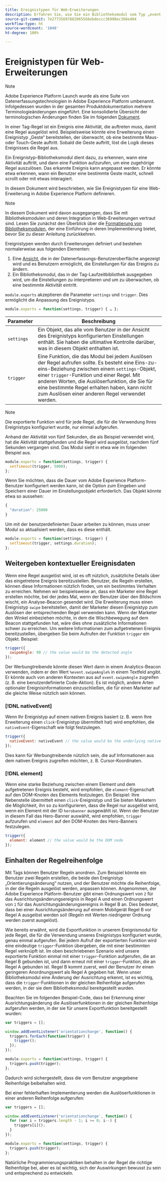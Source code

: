 ```yaml
---
title: Ereignistypen für Web-Erweiterungen
description: Erfahren Sie, wie Sie ein Bibliotheksmodul vom Typ „event-type“ für eine Web-Erweiterung in Adobe Experience Platform definieren.
source-git-commit: 7e27735697882065566ebdeccc36998ec368e404
workflow-type: ht
source-wordcount: '1048'
ht-degree: 100%

---
```


# Ereignistypen für Web-Erweiterungen

>[!NOTE]
>
>Adobe Experience Platform Launch wurde als eine Suite von Datenerfassungstechnologien in Adobe Experience Platform umbenannt. Infolgedessen wurden in der gesamten Produktdokumentation mehrere Terminologieänderungen eingeführt. Eine konsolidierte Übersicht der terminologischen Änderungen finden Sie im folgenden [Dokument](../../term-updates.md).

In einer Tag-Regel ist ein Ereignis eine Aktivität, die auftreten muss, damit eine Regel ausgelöst wird. Beispielsweise könnte eine Erweiterung einen Ereignistyp „Geste“ bereitstellen, der überwacht, ob eine bestimmte Maus- oder Touch-Geste auftritt. Sobald die Geste auftritt, löst die Logik dieses Ereignisses die Regel aus.

Ein Ereignistyp-Bibliotheksmodul dient dazu, zu erkennen, wann eine Aktivität auftritt, und dann eine Funktion aufzurufen, um eine zugehörige Regel auszulösen. Das erkannte Ereignis kann angepasst werden. Er könnte etwa erkennen, wann ein Benutzer eine bestimmte Geste macht, schnell scrollt oder mit etwas interagiert.

In diesem Dokument wird beschrieben, wie Sie Ereignistypen für eine Web-Erweiterung in Adobe Experience Platform definieren.

>[!NOTE]
>
>In diesem Dokument wird davon ausgegangen, dass Sie mit Bibliotheksmodulen und deren Integration in Web-Erweiterungen vertraut sind. Lesen Sie zunächst den Überblick über die [Formatierung von Bibliotheksmodulen](./format.md), der eine Einführung in deren Implementierung bietet, bevor Sie zu dieser Anleitung zurückkehren.

Ereignistypen werden durch Erweiterungen definiert und bestehen normalerweise aus folgenden Elementen:

1. Eine [Ansicht](./views.md), die in der Datenerfassungs-Benutzeroberfläche angezeigt wird und es Benutzern ermöglicht, die Einstellungen für das Ereignis zu ändern.
2. Ein Bibliotheksmodul, das in der Tag-Laufzeitbibliothek ausgegeben wird, um die Einstellungen zu interpretieren und um zu überwachen, ob eine bestimmte Aktivität eintritt.

`module.exports` akzeptieren die Parameter `settings` und `trigger`. Dies ermöglicht die Anpassung des Ereignistyps.

```js
module.exports = function(settings, trigger) { … };
```

| Parameter | Beschreibung |
| --- | --- |
| `settings` | Ein Objekt, das alle vom Benutzer in der Ansicht des Ereignistyps konfigurierten Einstellungen enthält. Sie haben die ultimative Kontrolle darüber, was in diesem Objekt enthalten ist. |
| `trigger` | Eine Funktion, die das Modul bei jedem Auslösen der Regel aufrufen sollte. Es besteht eine Eins-zu-eins-Beziehung zwischen einem `settings`-Objekt, einer `trigger`-Funktion und einer Regel. Mit anderen Worten, die Auslöserfunktion, die Sie für eine bestimmte Regel erhalten haben, kann nicht zum Auslösen einer anderen Regel verwendet werden. |

>[!NOTE]
>
>Die exportierte Funktion wird für jede Regel, die für die Verwendung Ihres Ereignistyps konfiguriert wurde, nur einmal aufgerufen.

Anhand der Aktivität von fünf Sekunden, die als Beispiel verwendet wird, hat die Aktivität stattgefunden und die Regel wird ausgelöst, nachdem fünf Sekunden vergangen sind. Das Modul sieht in etwa wie im folgenden Beispiel aus.

```js
module.exports = function(settings, trigger) {
  setTimeout(trigger, 5000);
};
```

Wenn Sie möchten, dass die Dauer vom Adobe Experience Platform-Benutzer konfiguriert werden kann, ist die Option zum Eingeben und Speichern einer Dauer im Einstellungsobjekt erforderlich. Das Objekt könnte etwa so aussehen:

```js
{
  "duration": 25000
}
```

Um mit der benutzerdefinierten Dauer arbeiten zu können, muss unser Modul so aktualisiert werden, dass es diese enthält.

```js
module.exports = function(settings, trigger) {
  setTimeout(trigger, settings.duration);
};
```

## Weitergeben kontextueller Ereignisdaten

Wenn eine Regel ausgelöst wird, ist es oft nützlich, zusätzliche Details über das eingetretene Ereignis bereitzustellen. Benutzer, die Regeln erstellen, können diese Informationen nützlich finden, um ein bestimmtes Verhalten zu erreichen. Nehmen wir beispielsweise an, dass ein Marketer eine Regel erstellen möchte, bei der jedes Mal, wenn der Benutzer über den Bildschirm wischt, ein Analyse-Beacon gesendet wird. Die Erweiterung muss einen Ereignistyp `swipe` bereitstellen, damit der Marketer diesen Ereignistyp zum Auslösen der entsprechenden Regel verwenden kann. Wenn der Marketer den Winkel einbeziehen möchte, in dem die Wischbewegung auf dem Beacon stattgefunden hat, wäre dies ohne zusätzliche Informationen schwer zu erreichen. Um weitere Informationen zum aufgetretenen Ereignis bereitzustellen, übergeben Sie beim Aufrufen der Funktion `trigger` ein Objekt. Beispiel:

```js
trigger({
  swipeAngle: 90 // the value would be the detected angle
});
```

Der Werbungtreibende könnte diesen Wert dann in einem Analytics-Beacon verwenden, indem er den Wert `%event.swipeAngle%` in einem Textfeld angibt. Er könnte auch von anderen Kontexten aus auf `event.swipeAngle` zugreifen (z. B. eine benutzerdefinierte Code-Aktion). Es ist möglich, andere Arten optionaler Ereignisinformationen einzuschließen, die für einen Marketer auf die gleiche Weise nützlich sein können.

### [!DNL nativeEvent]

Wenn Ihr Ereignistyp auf einem nativen Ereignis basiert (z. B. wenn Ihre Erweiterung einen `click`-Ereignistyp übermittelt hat) wird empfohlen, die `nativeEvent`-Eigenschaft wie folgt festzulegen.

```js
trigger({
  nativeEvent: nativeEvent // the value would be the underlying native event
});
```

Dies kann für Werbungtreibende nützlich sein, die auf Informationen aus dem nativen Ereignis zugreifen möchten, z. B. Cursor-Koordinaten.

### [!DNL element]

Wenn eine starke Beziehung zwischen einem Element und dem aufgetretenen Ereignis besteht, wird empfohlen, die `element`-Eigenschaft auf den DOM-Knoten des Elements festzulegen. Ein Beispiel: Ihre Nebenstelle übermittelt einen `click`-Ereignistyp und Sie bieten Marketern die Möglichkeit, ihn so zu konfigurieren, dass die Regel nur ausgelöst wird, wenn ein Element mit der ID `herobanner` ausgewählt ist. Wenn der Benutzer in diesem Fall das Hero-Banner auswählt, wird empfohlen, `trigger` aufzurufen und `element` auf den DOM-Knoten des Hero-Banners festzulegen.

```js
trigger({
  element: element // the value would be the DOM node
});
```

## Einhalten der Regelreihenfolge

Mit Tags können Benutzer Regeln anordnen. Zum Beispiel könnte ein Benutzer zwei Regeln erstellen, die beide den Ereignistyp „Orientierungsänderung“ nutzen, und der Benutzer möchte die Reihenfolge, in der die Regeln ausgelöst werden, anpassen können. Angenommen, der Adobe Experience Platform-Benutzer gibt einen Ordnungswert von `2` für das Ausrichtungsänderungsereignis in Regel A und einen Ordnungswert von `1` für das Ausrichtungsänderungsereignis in Regel B an. Dies bedeutet, dass bei einer Ausrichtungsänderung auf einem Mobilgerät Regel B vor Regel A ausgelöst werden soll (Regeln mit Werten niedrigerer Ordnung werden zuerst ausgelöst).

Wie bereits erwähnt, wird die Exportfunktion in unserem Ereignismodul für jede Regel, die für die Verwendung unseres Ereignistyps konfiguriert wurde, genau einmal aufgerufen. Bei jedem Aufruf der exportierten Funktion wird eine eindeutige `trigger`-Funktion übergeben, die mit einer bestimmten Regel verknüpft ist. Im oben beschriebenen Szenario wird unsere exportierte Funktion einmal mit einer `trigger`-Funktion aufgerufen, die an Regel B gebunden ist, und dann erneut mit einer `trigger`-Funktion, die an Regel A gebunden ist. Regel B kommt zuerst, weil der Benutzer ihr einen geringeren Anordnungswert als Regel A gegeben hat. Wenn unser Bibliotheksmodul eine Änderung der Ausrichtung erkennt, ist es wichtig, dass die `trigger`-Funktionen in der gleichen Reihenfolge aufgerufen werden, in der sie dem Bibliotheksmodul bereitgestellt wurden.

Beachten Sie im folgenden Beispiel-Code, dass bei Erkennung einer Ausrichtungsänderung die Auslöserfunktionen in der gleichen Reihenfolge aufgerufen werden, in der sie für unsere Exportfunktion bereitgestellt wurden:

```js
var triggers = [];

window.addEventListener('orientationchange', function() {
  triggers.forEach(function(trigger) {
    trigger();
  });
});

module.exports = function(settings, trigger) {
  triggers.push(trigger);
};
```

Dadurch wird sichergestellt, dass die vom Benutzer angegebene Reihenfolge beibehalten wird.

Bei einer fehlerhaften Implementierung werden die Auslöserfunktionen in einer anderen Reihenfolge aufgerufen:

```js
var triggers = [];

window.addEventListener('orientationchange', function() {
  for (var i = triggers.length - 1; i >= 0; i--) {
    triggers[i]();
  }
});

module.exports = function(settings, trigger) {
  triggers.push(trigger);
};
```

Natürliche Programmierungspraktiken behalten in der Regel die richtige Reihenfolge bei, aber es ist wichtig, sich der Auswirkungen bewusst zu sein und entsprechend zu entwickeln.

